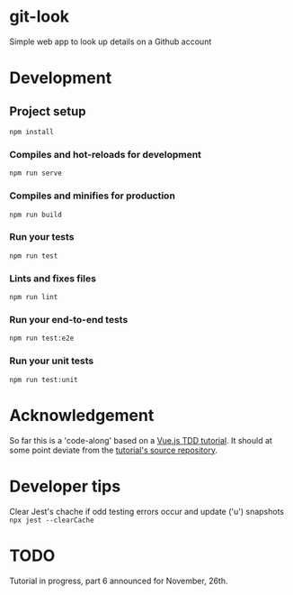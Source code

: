 # git-look
Simple web app to look up details on a Github account

# Development

## Project setup
```
npm install
```

### Compiles and hot-reloads for development
```
npm run serve
```

### Compiles and minifies for production
```
npm run build
```

### Run your tests
```
npm run test
```

### Lints and fixes files
```
npm run lint
```

### Run your end-to-end tests
```
npm run test:e2e
```

### Run your unit tests
```
npm run test:unit
```


# Acknowledgement

So far this is a 'code-along' based on a [Vue.js TDD tutorial](https://medium.com/magnetis-backstage/working-an-application-in-vue-js-with-tdd-an-extensive-guide-for-people-who-have-time-part-1-3be791dafa2b). It should at some point deviate from the [tutorial's source repository](https://github.com/kuroski/article-tdd-vue).

# Developer tips

Clear Jest's chache if odd testing errors occur and update ('u') snapshots
``` npx jest --clearCache ``` 

# TODO

Tutorial in progress, part 6 announced for November, 26th.
